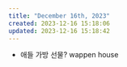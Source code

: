 ```yaml
---
title: "December 16th, 2023"
created: 2023-12-16 15:18:06
updated: 2023-12-16 15:18:42
---
```

  * 애들 가방 선물? wappen house